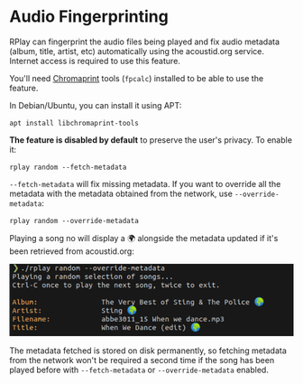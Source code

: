 # Audio Fingerprinting

RPlay can fingerprint the audio files being played and fix audio metadata (album, title, artist, etc) automatically using the acoustid.org service. Internet access is required to use this feature.

You'll need [Chromaprint](https://acoustid.org/chromaprint) tools (`fpcalc`) installed to be able to use the feature.

In Debian/Ubuntu, you can install it using APT:

```
apt install libchromaprint-tools
```

**The feature is disabled by default** to preserve the user's privacy. To enable it:

```
rplay random --fetch-metadata
```

`--fetch-metadata` will fix missing metadata.
If you want to override all the metadata with the metadata obtained from the network, use `--override-metadata`:

```
rplay random --override-metadata
```

Playing a song no will display a 🌍 alongside the metadata updated if it's been retrieved from acoustid.org:

![](images/acoustid-fetch.png)

The metadata fetched is stored on disk permanently, so fetching metadata from the network won't be required a second time if the song has been played before with `--fetch-metadata` or `--override-metadata` enabled.
